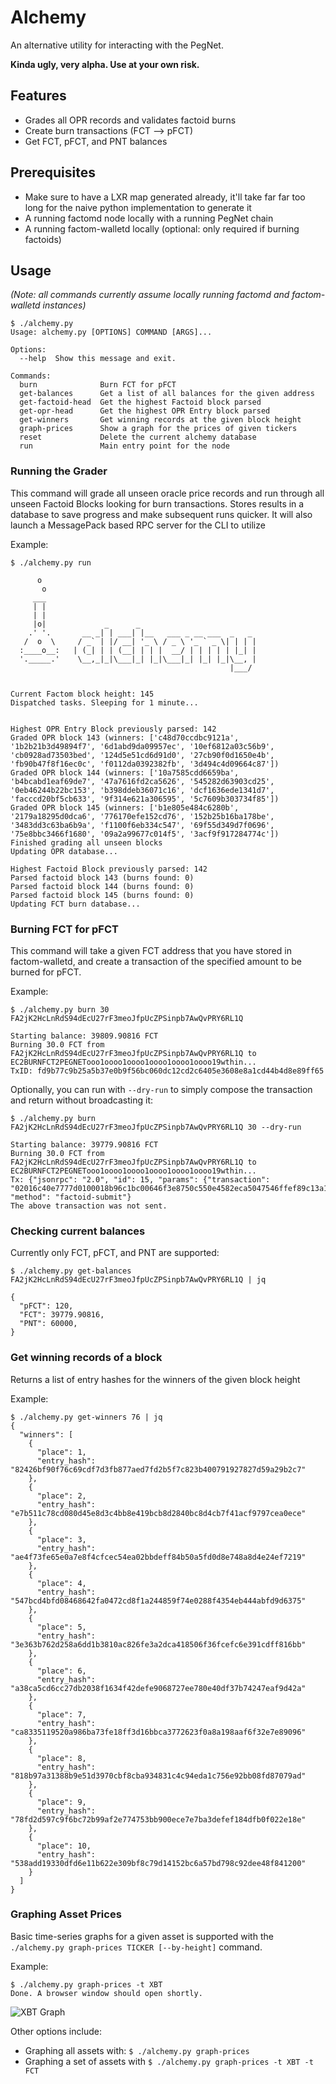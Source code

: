 # Alchemy

An alternative utility for interacting with the PegNet.

**Kinda ugly, very alpha. Use at your own risk.**

## Features
- Grades all OPR records and validates factoid burns
- Create burn transactions (FCT --> pFCT)
- Get FCT, pFCT, and PNT balances

## Prerequisites
- Make sure to have a LXR map generated already, it'll take far far too long for the naive python implementation to generate it
- A running factomd node locally with a running PegNet chain
- A running factom-walletd locally (optional: only required if burning factoids)

## Usage
*(Note: all commands currently assume locally running factomd and factom-walletd instances)*
```
$ ./alchemy.py
Usage: alchemy.py [OPTIONS] COMMAND [ARGS]...

Options:
  --help  Show this message and exit.

Commands:
  burn              Burn FCT for pFCT
  get-balances      Get a list of all balances for the given address
  get-factoid-head  Get the highest Factoid block parsed
  get-opr-head      Get the highest OPR Entry block parsed
  get-winners       Get winning records at the given block height
  graph-prices      Show a graph for the prices of given tickers
  reset             Delete the current alchemy database
  run               Main entry point for the node
```

### Running the Grader
This command will grade all unseen oracle price records and run through all unseen Factoid Blocks looking for burn transactions. Stores results in a database to save progress and make subsequent runs quicker. It will also launch a MessagePack based RPC server for the CLI to utilize

Example:
```
$ ./alchemy.py run

      o
       o
     ___
     | |
     | |
     |o|             _      _
    .' '.       __ _| | ___| |__   ___ _ __ ___  _   _
   /  o  \     / _` | |/ __| '_ \ / _ \ '_ ` _ \| | | |
  :____o__:   | (_| | | (__| | | |  __/ | | | | | |_| |
  '._____.'    \__,_|_|\___|_| |_|\___|_| |_| |_|\__, |
                                                 |___/


Current Factom block height: 145
Dispatched tasks. Sleeping for 1 minute...


Highest OPR Entry Block previously parsed: 142
Graded OPR block 143 (winners: ['c48d70ccdbc9121a', '1b2b21b3d49894f7', '6d1abd9da09957ec', '10ef6812a03c56b9', 'cb0928ad73503bed', '124d5e51cd6d91d0', '27cb90f0d1650e4b', 'fb90b47f8f16ec0c', 'f0112da0392382fb', '3d494c4d09664c87'])
Graded OPR block 144 (winners: ['10a7585cdd6659ba', 'b4bcabd1eaf69de7', '47a7616fd2ca5626', '545282d63903cd25', '0eb46244b22bc153', 'b398ddeb36071c16', 'dcf1636ede1341d7', 'facccd20bf5cb633', '9f314e621a306595', '5c7609b303734f85'])
Graded OPR block 145 (winners: ['b1e805e484c6280b', '2179a18295d0dca6', '776170efe152cd76', '152b25b16ba178be', '3483dd3c63ba6b9a', 'f1100f6eb334c547', '69f55d349d7f0696', '75e8bbc3466f1680', '09a2a99677c014f5', '3acf9f917284774c'])
Finished grading all unseen blocks
Updating OPR database...

Highest Factoid Block previously parsed: 142
Parsed factoid block 143 (burns found: 0)
Parsed factoid block 144 (burns found: 0)
Parsed factoid block 145 (burns found: 0)
Updating FCT burn database...
```

### Burning FCT for pFCT
This command will take a given FCT address that you have stored in factom-walletd, and create a transaction of the specified amount to be burned for pFCT.

Example:
```
$ ./alchemy.py burn 30 FA2jK2HcLnRdS94dEcU27rF3meoJfpUcZPSinpb7AwQvPRY6RL1Q

Starting balance: 39809.90816 FCT
Burning 30.0 FCT from FA2jK2HcLnRdS94dEcU27rF3meoJfpUcZPSinpb7AwQvPRY6RL1Q to EC2BURNFCT2PEGNETooo1oooo1oooo1oooo1oooo1oooo19wthin...
TxID: fd9b77c9b25a5b37e0b9f56bc060dc12cd2c6405e3608e8a1cd44b4d8e89ff65
```

Optionally, you can run with `--dry-run` to simply compose the transaction and return without broadcasting it:
```
$ ./alchemy.py burn FA2jK2HcLnRdS94dEcU27rF3meoJfpUcZPSinpb7AwQvPRY6RL1Q 30 --dry-run

Starting balance: 39779.90816 FCT
Burning 30.0 FCT from FA2jK2HcLnRdS94dEcU27rF3meoJfpUcZPSinpb7AwQvPRY6RL1Q to EC2BURNFCT2PEGNETooo1oooo1oooo1oooo1oooo1oooo19wthin...
Tx: {"jsonrpc": "2.0", "id": 15, "params": {"transaction": "02016c40e7777d0100018b96c1bc00646f3e8750c550e4582eca5047546ffef89c13a175985e320232bacac81cc4280037399721298d77984585040ea61055377039a4c3f3e2cd48c46ff643d50fd64f01718b5edd2914acc2e4677f336c1a32736e5e9bde13663e6413894f57ec272e285c500f77e0975099512cc53a27591fa9bc09a7a972d07d645a15034d55361e6ff805da5113bbf604de7cf19f601702c8ca2efad22d18059be72b940679560f0d"}, "method": "factoid-submit"}
The above transaction was not sent.
```


### Checking current balances
Currently only FCT, pFCT, and PNT are supported:
```
$ ./alchemy.py get-balances FA2jK2HcLnRdS94dEcU27rF3meoJfpUcZPSinpb7AwQvPRY6RL1Q | jq

{
  "pFCT": 120,
  "FCT": 39779.90816,
  "PNT": 60000,
}
```


### Get winning records of a block
Returns a list of entry hashes for the winners of the given block height

Example:
```
$ ./alchemy.py get-winners 76 | jq
{
  "winners": [
    {
      "place": 1,
      "entry_hash": "82426bf90f76c69cdf7d3fb877aed7fd2b5f7c823b400791927827d59a29b2c7"
    },
    {
      "place": 2,
      "entry_hash": "e7b511c78cd080d45e8d3c4bb8e419bcb8d2840bc8d4cb7f41acf9797cea0ece"
    },
    {
      "place": 3,
      "entry_hash": "ae4f73fe65e0a7e8f4cfcec54ea02bbdeff84b50a5fd0d8e748a8d4e24ef7219"
    },
    {
      "place": 4,
      "entry_hash": "547bcd4bfd08468642fa0472cd8f1a244859f74e0288f4354eb444abfd9d6375"
    },
    {
      "place": 5,
      "entry_hash": "3e363b762d258a6dd1b3810ac826fe3a2dca418506f36fcefc6e391cdff816bb"
    },
    {
      "place": 6,
      "entry_hash": "a38ca5cd6cc27db2038f1634f42defe9068727ee780e40df37b74247eaf9d42a"
    },
    {
      "place": 7,
      "entry_hash": "ca8335119520a986ba73fe18ff3d16bbca3772623f0a8a198aaf6f32e7e89096"
    },
    {
      "place": 8,
      "entry_hash": "818b97a31388b9e51d3970cbf8cba934831c4c94eda1c756e92bb08fd87079ad"
    },
    {
      "place": 9,
      "entry_hash": "78fd2d597c9f6bc72b99af2e774753bb900ece7e7ba3defef184dfb0f022e18e"
    },
    {
      "place": 10,
      "entry_hash": "538add19330dfd6e11b622e309bf8c79d14152bc6a57bd798c92dee48f841200"
    }
  ]
}
```

### Graphing Asset Prices
Basic time-series graphs for a given asset is supported with the `./alchemy.py graph-prices TICKER [--by-height]` command.

Example:
```
$ ./alchemy.py graph-prices -t XBT
Done. A browser window should open shortly.
```

![XBT Graph](README_assets/xbt_graph.png)

Other options include:
- Graphing all assets with: `$ ./alchemy.py graph-prices`
- Graphing a set of assets with `$ ./alchemy.py graph-prices -t XBT -t FCT`